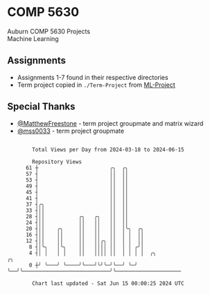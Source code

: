 # COMP 5630
Auburn COMP 5630 Projects  
Machine Learning

## Assignments
- Assignments 1-7 found in their respective directories
- Term project copied in `./Term-Project` from [ML-Project](https://github.com/wumphlett/ML-Project)

## Special Thanks
- [@MatthewFreestone](https://github.com/MatthewFreestone) - term project groupmate and matrix wizard
- [@mss0033](https://github.com/mss0033) - term project groupmate

```

        Total Views per Day from 2024-03-18 to 2024-06-15

        Repository Views
      61 ┼                       ╭╮  ╭╮
      57 ┤                       ││  ││
      53 ┤                       ││  ││
      49 ┤                       ││  ││
      45 ┤                       ││  ││
      41 ┤                       ││  ││
      37 ┤╭╮                     ││  ││
      33 ┤││                     ││  ││
      28 ┤││           ╭╮   ╭╮   ││  ││
      24 ┤││           ││   ││   ││  ││
      20 ┤││    ╭╮     ││   ││   ││  │╰╮  ╭╮
      16 ┤││    ││     ││   ││   ││  │ │  ││
      12 ┤││    ││     ││   ││╭╮ ││  │ │  ││
       8 ┤│╰╮   │╰╮    ││   ││││ ││  │ │ ╭╯│
       4 ┤│ │   │ │    ││   ││││ ││  │ │ │ │  ╭╮                            ╭╮
       0 ┼╯ ╰───╯ ╰────╯╰───╯╰╯╰─╯╰──╯ ╰─╯ ╰──╯╰────────────────────────────╯╰─────────────────────

        Chart last updated - Sat Jun 15 00:00:25 2024 UTC
        
```
